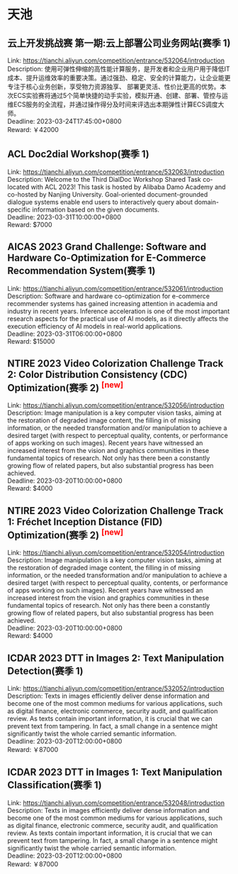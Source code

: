 # 天池



## 云上开发挑战赛 第一期:云上部署公司业务网站(赛季 1)

Link: https://tianchi.aliyun.com/competition/entrance/532064/introduction  
Description: 使用可弹性伸缩的高性能计算服务，是开发者和企业用户用于降低IT成本、提升运维效率的重要决策。通过强劲、稳定、安全的计算能力，让企业能更专注于核心业务创新，享受物力资源独享、 部署更灵活、性价比更高的优势。本次ECS实验赛将通过5个简单快捷的动手实验，模拟开通、创建、部署、管控与运维ECS服务的全流程，并通过操作得分及时间来评选出本期弹性计算ECS调度大师。  
Deadline: 2023-03-24T17:45:00+0800  
Reward: ￥42000  


## ACL Doc2dial Workshop(赛季 1)

Link: https://tianchi.aliyun.com/competition/entrance/532063/introduction  
Description: Welcome to the Third DialDoc Workshop Shared Task co-located with ACL 2023! This task is hosted by Alibaba Damo Academy and co-hosted by Nanjing University. Goal-oriented document-grounded dialogue systems enable end users to interactively query about domain-specific information based on the given documents.  
Deadline: 2023-03-31T10:00:00+0800  
Reward: $7000  


## AICAS 2023 Grand Challenge: Software and Hardware Co-Optimization for E-Commerce Recommendation System(赛季 1)

Link: https://tianchi.aliyun.com/competition/entrance/532061/introduction  
Description: Software and hardware co-optimization for e-commerce recommender systems has gained increasing attention in academia and industry in recent years. Inference acceleration is one of the most important research aspects for the practical use of AI models, as it directly affects the execution efficiency of AI models in real-world applications.  
Deadline: 2023-03-31T06:00:00+0800  
Reward: $15000  


## NTIRE 2023 Video Colorization Challenge Track 2: Color Distribution Consistency (CDC) Optimization(赛季 2) <sup style="color:red">[new]<sup>  

Link: https://tianchi.aliyun.com/competition/entrance/532056/introduction  
Description: Image manipulation is a key computer vision tasks, aiming at the restoration of degraded image content, the filling in of missing information, or the needed transformation and/or manipulation to achieve a desired target (with respect to perceptual quality, contents, or performance of apps working on such images). Recent years have witnessed an increased interest from the vision and graphics communities in these fundamental topics of research. Not only has there been a constantly growing flow of related papers, but also substantial progress has been achieved.  
Deadline: 2023-03-20T10:00:00+0800  
Reward: $4000  


## NTIRE 2023 Video Colorization Challenge Track 1: Fréchet Inception Distance (FID) Optimization(赛季 2) <sup style="color:red">[new]<sup>  

Link: https://tianchi.aliyun.com/competition/entrance/532054/introduction  
Description: Image manipulation is a key computer vision tasks, aiming at the restoration of degraded image content, the filling in of missing information, or the needed transformation and/or manipulation to achieve a desired target (with respect to perceptual quality, contents, or performance of apps working on such images). Recent years have witnessed an increased interest from the vision and graphics communities in these fundamental topics of research. Not only has there been a constantly growing flow of related papers, but also substantial progress has been achieved.  
Deadline: 2023-03-20T10:00:00+0800  
Reward: $4000  


## ICDAR 2023 DTT in Images 2: Text Manipulation Detection(赛季 1)

Link: https://tianchi.aliyun.com/competition/entrance/532052/introduction  
Description: Texts in images efficiently deliver dense information and become one of the most common mediums for various applications, such as digital finance, electronic commerce, security audit, and qualification review. As texts contain important information, it is crucial that we can prevent text from tampering. In fact, a small change in a sentence might significantly twist the whole carried semantic information.  
Deadline: 2023-03-20T12:00:00+0800  
Reward: ￥87000  


## ICDAR 2023 DTT in Images 1: Text Manipulation Classification(赛季 1)

Link: https://tianchi.aliyun.com/competition/entrance/532048/introduction  
Description: Texts in images efficiently deliver dense information and become one of the most common mediums for various applications, such as digital finance, electronic commerce, security audit, and qualification review. As texts contain important information, it is crucial that we can prevent text from tampering. In fact, a small change in a sentence might significantly twist the whole carried semantic information.  
Deadline: 2023-03-20T12:00:00+0800  
Reward: ￥87000  

